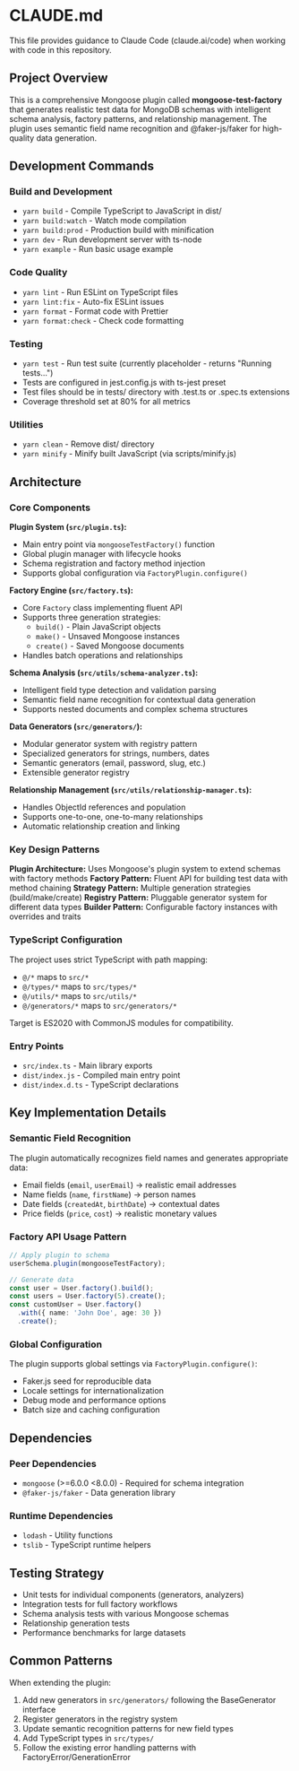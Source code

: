# CLAUDE.md

This file provides guidance to Claude Code (claude.ai/code) when working with code in this repository.

## Project Overview

This is a comprehensive Mongoose plugin called **mongoose-test-factory** that generates realistic test data for MongoDB schemas with intelligent schema analysis, factory patterns, and relationship management. The plugin uses semantic field name recognition and @faker-js/faker for high-quality data generation.

## Development Commands

### Build and Development

- `yarn build` - Compile TypeScript to JavaScript in dist/
- `yarn build:watch` - Watch mode compilation
- `yarn build:prod` - Production build with minification
- `yarn dev` - Run development server with ts-node
- `yarn example` - Run basic usage example

### Code Quality

- `yarn lint` - Run ESLint on TypeScript files
- `yarn lint:fix` - Auto-fix ESLint issues
- `yarn format` - Format code with Prettier
- `yarn format:check` - Check code formatting

### Testing

- `yarn test` - Run test suite (currently placeholder - returns "Running tests...")
- Tests are configured in jest.config.js with ts-jest preset
- Test files should be in tests/ directory with .test.ts or .spec.ts extensions
- Coverage threshold set at 80% for all metrics

### Utilities

- `yarn clean` - Remove dist/ directory
- `yarn minify` - Minify built JavaScript (via scripts/minify.js)

## Architecture

### Core Components

**Plugin System (`src/plugin.ts`):**

- Main entry point via `mongooseTestFactory()` function
- Global plugin manager with lifecycle hooks
- Schema registration and factory method injection
- Supports global configuration via `FactoryPlugin.configure()`

**Factory Engine (`src/factory.ts`):**

- Core `Factory` class implementing fluent API
- Supports three generation strategies:
  - `build()` - Plain JavaScript objects
  - `make()` - Unsaved Mongoose instances
  - `create()` - Saved Mongoose documents
- Handles batch operations and relationships

**Schema Analysis (`src/utils/schema-analyzer.ts`):**

- Intelligent field type detection and validation parsing
- Semantic field name recognition for contextual data generation
- Supports nested documents and complex schema structures

**Data Generators (`src/generators/`):**

- Modular generator system with registry pattern
- Specialized generators for strings, numbers, dates
- Semantic generators (email, password, slug, etc.)
- Extensible generator registry

**Relationship Management (`src/utils/relationship-manager.ts`):**

- Handles ObjectId references and population
- Supports one-to-one, one-to-many relationships
- Automatic relationship creation and linking

### Key Design Patterns

**Plugin Architecture:** Uses Mongoose's plugin system to extend schemas with factory methods
**Factory Pattern:** Fluent API for building test data with method chaining
**Strategy Pattern:** Multiple generation strategies (build/make/create)
**Registry Pattern:** Pluggable generator system for different data types
**Builder Pattern:** Configurable factory instances with overrides and traits

### TypeScript Configuration

The project uses strict TypeScript with path mapping:

- `@/*` maps to `src/*`
- `@/types/*` maps to `src/types/*`
- `@/utils/*` maps to `src/utils/*`
- `@/generators/*` maps to `src/generators/*`

Target is ES2020 with CommonJS modules for compatibility.

### Entry Points

- `src/index.ts` - Main library exports
- `dist/index.js` - Compiled main entry point
- `dist/index.d.ts` - TypeScript declarations

## Key Implementation Details

### Semantic Field Recognition

The plugin automatically recognizes field names and generates appropriate data:

- Email fields (`email`, `userEmail`) → realistic email addresses
- Name fields (`name`, `firstName`) → person names
- Date fields (`createdAt`, `birthDate`) → contextual dates
- Price fields (`price`, `cost`) → realistic monetary values

### Factory API Usage Pattern

```typescript
// Apply plugin to schema
userSchema.plugin(mongooseTestFactory);

// Generate data
const user = User.factory().build();
const users = User.factory(5).create();
const customUser = User.factory()
  .with({ name: 'John Doe', age: 30 })
  .create();
```

### Global Configuration

The plugin supports global settings via `FactoryPlugin.configure()`:

- Faker.js seed for reproducible data
- Locale settings for internationalization
- Debug mode and performance options
- Batch size and caching configuration

## Dependencies

### Peer Dependencies

- `mongoose` (>=6.0.0 <8.0.0) - Required for schema integration
- `@faker-js/faker` - Data generation library

### Runtime Dependencies

- `lodash` - Utility functions
- `tslib` - TypeScript runtime helpers

## Testing Strategy

- Unit tests for individual components (generators, analyzers)
- Integration tests for full factory workflows
- Schema analysis tests with various Mongoose schemas
- Relationship generation tests
- Performance benchmarks for large datasets

## Common Patterns

When extending the plugin:

1. Add new generators in `src/generators/` following the BaseGenerator interface
2. Register generators in the registry system
3. Update semantic recognition patterns for new field types
4. Add TypeScript types in `src/types/`
5. Follow the existing error handling patterns with FactoryError/GenerationError
